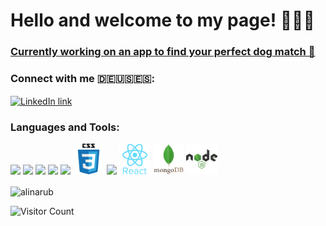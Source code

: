 # Hello and welcome to my page! 🌸✨🎉

<h3> 

[Currently working on an app to find your perfect dog match 🐶](https://www.dog-genie.com/)

</h3> 

<h3 align="left">Connect with me 🇩🇪🇺🇸🇪🇸:</h3>
<p align="left">
<a href="https://linkedin.com/in/alina-ru" target="blank"><img align="center" src="https://raw.githubusercontent.com/rahuldkjain/github-profile-readme-generator/master/src/images/icons/Social/linked-in-alt.svg" alt="LinkedIn link" height="30" width="40" /></a>
</p>
  
<h3 align="left">Languages and Tools:</h3>
<p align="left"> <img src="https://cdn.jsdelivr.net/gh/devicons/devicon/icons/javascript/javascript-original.svg" width="50px" /> 
            <img src="https://cdn.jsdelivr.net/gh/devicons/devicon/icons/git/git-original.svg" width="50px" /> 
            <img src="https://cdn.jsdelivr.net/gh/devicons/devicon/icons/github/github-original.svg" width="50px" /> 
            <img src="https://cdn.jsdelivr.net/gh/devicons/devicon/icons/html5/html5-original.svg" width="50px" /> 
            <img src="https://cdn.jsdelivr.net/gh/devicons/devicon/icons/react/react-original.svg" width="50px" /> 
            <img src="https://raw.githubusercontent.com/devicons/devicon/master/icons/css3/css3-original-wordmark.svg" width="50px" />
                   <img src="https://cdn.jsdelivr.net/gh/devicons/devicon/icons/nextjs/nextjs-original.svg" width="50px" />
            <img src="https://raw.githubusercontent.com/devicons/devicon/master/icons/react/react-original-wordmark.svg" width="50px" />
            <img src="https://raw.githubusercontent.com/devicons/devicon/master/icons/mongodb/mongodb-original-wordmark.svg" width="50px" />
             <img src="https://raw.githubusercontent.com/devicons/devicon/master/icons/nodejs/nodejs-original-wordmark.svg" width="50px" />
             </p>
     

<p><img align="center" src="https://github-readme-stats.vercel.app/api/top-langs?username=alinarub&show_icons=true&locale=en&layout=compact" alt="alinarub" /></p>
 

![Visitor Count](https://profile-counter.glitch.me/{alinarub}/count.svg)
